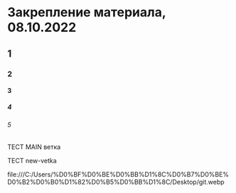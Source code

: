 # Закрепление материала, 08.10.2022

## 1
### 2
#### 3
##### 4
###### 5


ТЕСТ MAIN ветка

ТЕСТ new-vetka

file:///C:/Users/%D0%BF%D0%BE%D0%BB%D1%8C%D0%B7%D0%BE%D0%B2%D0%B0%D1%82%D0%B5%D0%BB%D1%8C/Desktop/git.webp
